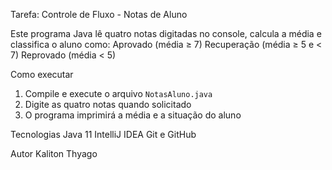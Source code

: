  Tarefa: Controle de Fluxo - Notas de Aluno


Este programa Java lê quatro notas digitadas no console, calcula a média e classifica o aluno como:
Aprovado (média ≥ 7)
Recuperação (média ≥ 5 e < 7)
Reprovado (média < 5)

 Como executar
1. Compile e execute o arquivo `NotasAluno.java`
2. Digite as quatro notas quando solicitado
3. O programa imprimirá a média e a situação do aluno

 Tecnologias
 Java 11
 IntelliJ IDEA
 Git e GitHub

Autor
Kaliton Thyago
